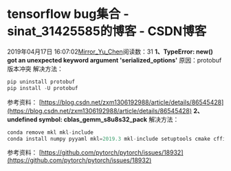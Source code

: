# tensorflow bug集合 - sinat_31425585的博客 - CSDN博客
2019年04月17日 16:07:02[Mirror_Yu_Chen](https://me.csdn.net/sinat_31425585)阅读数：31
**1、TypeError: __new__() got an unexpected keyword argument 'serialized_options'**
原因：protobuf版本冲突
解决方法：
```cpp
pip uninstall protobuf
pip install -U protobuf
```
参考资料：
[https://blog.csdn.net/zxm1306192988/article/details/86545428](https://blog.csdn.net/zxm1306192988/article/details/86545428)
**2、undefined symbol: cblas_gemm_s8u8s32_pack**
解决方法：
```cpp
conda remove mkl mkl-include
conda install numpy pyyaml mkl=2019.3 mkl-include setuptools cmake cffi typing
```
参考资料：
[https://github.com/pytorch/pytorch/issues/18932](https://github.com/pytorch/pytorch/issues/18932)
~~~未完待续~~~
